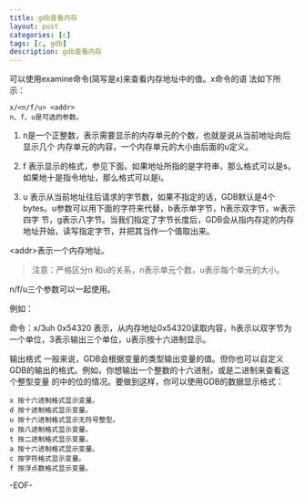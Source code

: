 ```yaml
---
title: gdb查看内存
layout: post
categories: [c]
tags: [c, gdb]
description: gdb查看内存
---
```


可以使用examine命令(简写是x)来查看内存地址中的值。x命令的语 法如下所示：

	x/<n/f/u> <addr>
	n、f、u是可选的参数。


1. n是一个正整数，表示需要显示的内存单元的个数，也就是说从当前地址向后显示几个 内存单元的内容，一个内存单元的大小由后面的u定义。


2. f 表示显示的格式，参见下面。如果地址所指的是字符串，那么格式可以是s，如果地十是指令地址，那么格式可以是i。


3. u 表示从当前地址往后请求的字节数，如果不指定的话，GDB默认是4个bytes。u参数可以用下面的字符来代替，b表示单字节，h表示双字节，w表示四字 节，g表示八字节。当我们指定了字节长度后，GDB会从指内存定的内存地址开始，读写指定字节，并把其当作一个值取出来。


<addr\>表示一个内存地址。


> 注意：严格区分n 和u的关系，n表示单元个数，u表示每个单元的大小。 

n/f/u三个参数可以一起使用。  

例如：  

命令：x/3uh 0x54320 表示，从内存地址0x54320读取内容，h表示以双字节为一个单位，3表示输出三个单位，u表示按十六进制显示。

输出格式
一般来说，GDB会根据变量的类型输出变量的值。但你也可以自定义GDB的输出的格式。例如，你想输出一个整数的十六进制，或是二进制来查看这个整型变量 的中的位的情况。要做到这样，你可以使用GDB的数据显示格式：

	x 按十六进制格式显示变量。
	d 按十进制格式显示变量。
	u 按十六进制格式显示无符号整型。
	o 按八进制格式显示变量。
	t 按二进制格式显示变量。
	a 按十六进制格式显示变量。
	c 按字符格式显示变量。
	f 按浮点数格式显示变量。 

-EOF-